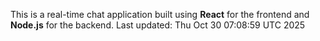 This is a real-time chat application built using **React** for the frontend and **Node.js** for the backend.
Last updated: Thu Oct 30 07:08:59 UTC 2025

